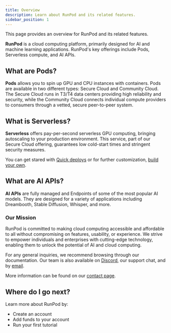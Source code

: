 ```yaml
---
title: Overview
description: Learn about RunPod and its related features.
sidebar_position: 1
---
```


This page provides an overview for RunPod and its related features.

**RunPod** is a cloud computing platform, primarily designed for AI and machine learning applications.
RunPod's key offerings include Pods, Serverless compute, and AI APIs.

## What are Pods?

**Pods** allows you to spin up GPU and CPU instances with containers.
Pods are available in two different types: Secure Cloud and Community Cloud.
The Secure Cloud runs in T3/T4 data centers providing high reliability and security, while the Community Cloud connects individual compute providers to consumers through a vetted, secure peer-to-peer system.

## What is Serverless?

**Serverless** offers pay-per-second serverless GPU computing, bringing autoscaling to your production environment.
This service, part of our Secure Cloud offering, guarantees low cold-start times and stringent security measures.

You can get stared with [Quick deploys](/serverless/quick-deploys) or for further customization, [build your own](/serverless/workers/overview).

## What are AI APIs?

**AI APIs** are fully managed and Endpoints of some of the most popular AI models.
They are designed for a variety of applications including Dreambooth, Stable Diffusion, Whisper, and more.


### Our Mission

RunPod is committed to making cloud computing accessible and affordable to all without compromising on features, usability, or experience. We strive to empower individuals and enterprises with cutting-edge technology, enabling them to unlock the potential of AI and cloud computing.

For any general inquiries, we recommend browsing through our documentation.
Our team is also available on [Discord](https://discord.gg/cUpRmau42V), our support chat, and by [email](mailto:support@runpod.io).

More information can be found on our [contact page](https://www.runpod.io/contact).

## Where do I go next?

Learn more about RunPod by:

- Create an account
- Add funds to your account
- Run your first tutorial
